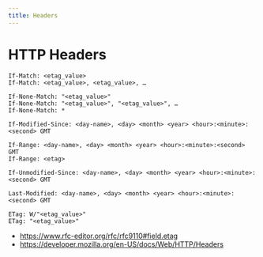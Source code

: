 ```yaml
---
title: Headers
---
```


# HTTP Headers

```
If-Match: <etag_value>
If-Match: <etag_value>, <etag_value>, …

If-None-Match: "<etag_value>"
If-None-Match: "<etag_value>", "<etag_value>", …
If-None-Match: *

If-Modified-Since: <day-name>, <day> <month> <year> <hour>:<minute>:<second> GMT

If-Range: <day-name>, <day> <month> <year> <hour>:<minute>:<second> GMT
If-Range: <etag>

If-Unmodified-Since: <day-name>, <day> <month> <year> <hour>:<minute>:<second> GMT

Last-Modified: <day-name>, <day> <month> <year> <hour>:<minute>:<second> GMT

ETag: W/"<etag_value>"
ETag: "<etag_value>"
```

- https://www.rfc-editor.org/rfc/rfc9110#field.etag
- https://developer.mozilla.org/en-US/docs/Web/HTTP/Headers
